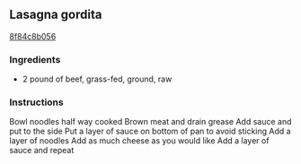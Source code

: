 ## Lasagna gordita

[8f84c8b056](https://cookpad.com/us/recipes/359922-lasagna-gordita)

### Ingredients

 - 2 pound of beef, grass-fed, ground, raw

### Instructions

Bowl noodles half way cooked Brown meat and drain grease Add sauce and put to the side Put a layer of sauce on bottom of pan to avoid sticking Add a layer of noodles Add as much cheese as you would like Add a layer of sauce and repeat